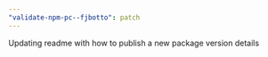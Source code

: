 ```yaml
---
"validate-npm-pc--fjbotto": patch
---
```


Updating readme with how to publish a new package version details
